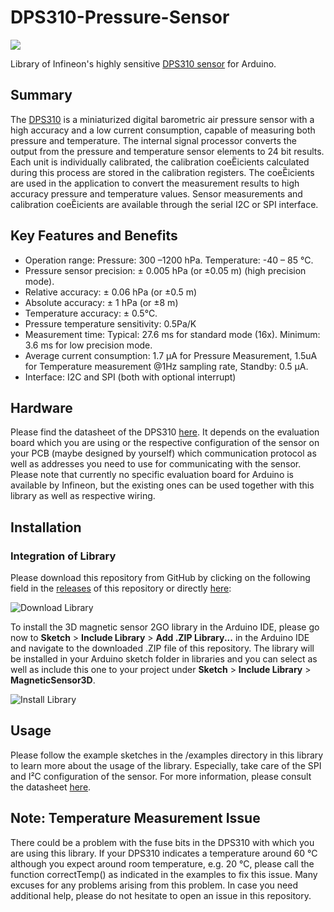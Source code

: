 # DPS310-Pressure-Sensor
<img src="https://github.com/Infineon/Assets/blob/master/Pictures/DPS310_PP.jpg">

Library of Infineon's highly sensitive [DPS310 sensor](https://www.infineon.com/cms/de/product/sensor/capacitive-pressure-sensor-for-consumer-applications/DPS310/productType.html?productType=5546d462525dbac4015312b96a743801) for Arduino.

## Summary
The [DPS310](https://www.infineon.com/dgdl/Infineon-DPS310-DS-v01_00-EN.pdf?fileId=5546d462576f34750157750826c42242) is a miniaturized digital barometric air pressure sensor with a high accuracy and a low current consumption, capable of measuring both pressure and temperature. The internal signal processor converts the output from the pressure and temperature sensor elements to 24 bit results. Each unit is individually calibrated, the calibration coeȄicients calculated during this process are stored in the calibration registers. The coeȄicients are used in the application to convert the measurement results to high
accuracy pressure and temperature values.
Sensor measurements and calibration coeȄicients are available through the serial I2C or SPI interface.

## Key Features and Benefits
* Operation range: Pressure: 300 –1200 hPa. Temperature: -40 – 85 °C.
* Pressure sensor precision: ± 0.005 hPa (or ±0.05 m) (high precision mode).
* Relative accuracy: ± 0.06 hPa (or ±0.5 m)
* Absolute accuracy: ± 1 hPa (or ±8 m)
* Temperature accuracy: ± 0.5°C.
* Pressure temperature sensitivity: 0.5Pa/K
* Measurement time: Typical: 27.6 ms for standard mode (16x). Minimum: 3.6 ms for low precision mode.
* Average current consumption: 1.7 µA for Pressure Measurement, 1.5uA for Temperature measurement @1Hz sampling rate, Standby: 0.5 µA.
* Interface: I2C and SPI (both with optional interrupt)

## Hardware
Please find the datasheet of the DPS310 [here](https://www.infineon.com/dgdl/Infineon-DPS310-DS-v01_00-EN.pdf?fileId=5546d462576f34750157750826c42242). It depends on the evaluation board which you are using or the respective configuration of the sensor on your PCB (maybe designed by yourself) which communication protocol as well as addresses you need to use for communicating with the sensor.
Please note that currently no specific evaluation board for Arduino is available by Infineon, but the existing ones can be used together with this library as well as respective wiring.

## Installation

### Integration of Library
Please download this repository from GitHub by clicking on the following field in the [releases](https://github.com/Infineon/DPS310-Pressure-Sensor/releases) of this repository or directly [here](https://github.com/Infineon/DPS310-Pressure-Sensor/releases/download/V1.0.0/IFX-DPS310-Pressure-Sensor.zip):

![Download Library](https://raw.githubusercontent.com/infineon/assets/master/Pictures/DL_DPS310_Rel.jpg)

To install the 3D magnetic sensor 2GO library in the Arduino IDE, please go now to **Sketch** > **Include Library** > **Add .ZIP Library...** in the Arduino IDE and navigate to the downloaded .ZIP file of this repository. The library will be installed in your Arduino sketch folder in libraries and you can select as well as include this one to your project under **Sketch** > **Include Library** > **MagneticSensor3D**.

![Install Library](https://raw.githubusercontent.com/infineon/assets/master/Pictures/Library_Install_ZIP.png)

## Usage
Please follow the example sketches in the /examples directory in this library to learn more about the usage of the library. Especially, take care of the SPI and I²C configuration of the sensor. For more information, please consult the datasheet [here](https://www.infineon.com/dgdl/Infineon-DPS310-DS-v01_00-EN.pdf?fileId=5546d462576f34750157750826c42242).

## Note: Temperature Measurement Issue
There could be a problem with the fuse bits in the DPS310 with which you are using this library. If your DPS310 indicates a temperature around 60 °C although you expect around room temperature, e.g. 20 °C, please call the function correctTemp() as indicated in the examples to fix this issue.
Many excuses for any problems arising from this problem.
In case you need additional help, please do not hesitate to open an issue in this repository.
